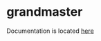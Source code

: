 grandmaster
===========
Documentation is located [here](https://github.com/sandialabs/grandmaster/wiki/Documentation)
